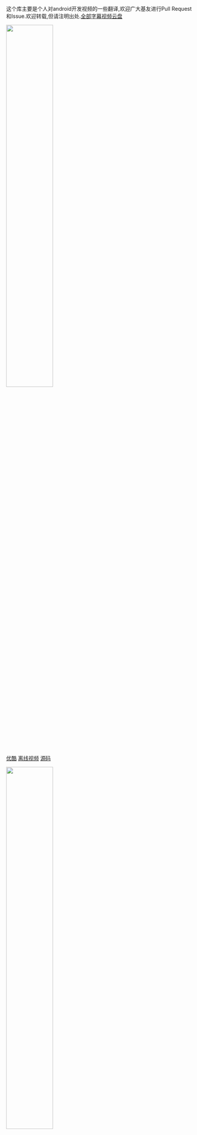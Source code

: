 这个库主要是个人对android开发视频的一些翻译,欢迎广大基友进行Pull Request和Issue.欢迎转载,但请注明出处.[全部字幕视频云盘](http://yun.baidu.com/s/1dDqd6Id)


<img src="https://github.com/oceancx/android-subtitles/blob/master/images/EAUWCV.png" width="50%" height="50%">

<!-- ![Enhancing Android UI with Custom Views](EAUWCV.png) -->

[优酷](http://v.youku.com/v_show/id_XODM4NzA3ODMy.html?f=23088492&from=y1.2-3.4.1) [离线视频](http://pan.baidu.com/s/1hq7759y)  [源码](https://github.com/devunwired)


<img src="https://github.com/oceancx/android-subtitles/blob/master/images/MTATS.png" width="50%" height="50%">

<!-- ![Mastering the Android Touch System](MTATS.png) -->

[优酷](http://v.youku.com/v_show/id_XODQ1MjI2MDQ0.html?f=23088492&from=y1.2-3.4.2) [离线视频](http://pan.baidu.com/s/1hq7759y)  [源码](https://github.com/devunwired) [PDF](http://pan.baidu.com/s/1gd1SDqV)


<img src="https://github.com/oceancx/android-subtitles/blob/master/images/TWOLV.png" width="50%" height="50%">

<!-- ![The world of ListView](TWOLV.png) -->

[优酷](http://v.youku.com/v_show/id_XOTE1MzI0MDU2.html?f=23088492&from=y1.2-3.4.3) [离线视频](http://pan.baidu.com/s/1hq7759y)  [PDF](http://pan.baidu.com/s/1pJIAqkN)


<img src="https://github.com/oceancx/android-subtitles/blob/master/images/MRL.png" width="50%" height="50%">

<!-- ![Mastering RecyclerView Layouts](MRL.png) -->

[优酷](http://v.youku.com/v_show/id_XMTM5MzQ3ODE0NA==.html?f=23088492) [离线视频](http://pan.baidu.com/s/1dDHNPT3)  [源码](https://github.com/devunwired)


